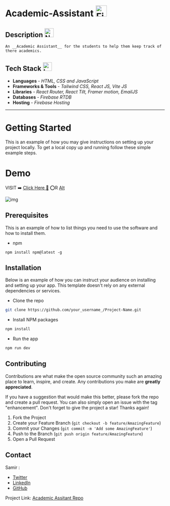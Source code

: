 # Academic-Assistant <img src="https://raw.githubusercontent.com/Tarikul-Islam-Anik/Animated-Fluent-Emojis/master/Emojis/Travel%20and%20places/Fire.png" alt="Fire" width="35" height="35" />

## Description <img src="https://raw.githubusercontent.com/Tarikul-Islam-Anik/Animated-Fluent-Emojis/master/Emojis/Objects/Notebook%20with%20Decorative%20Cover.png" alt="Notebook with Decorative Cover" width="29" height="28" />

    An __Academic Assistant__ for the students to help them keep track of there academics.

## Tech Stack <img src="https://raw.githubusercontent.com/Tarikul-Islam-Anik/Animated-Fluent-Emojis/master/Emojis/Objects/Laptop.png" alt="Laptop" width="28" height="27" />

* __Languages__ - _HTML, CSS and JavaScript_
* __Frameworks & Tools__ - _Tailwind CSS, React JS, Vite JS_
* __Libraries__ - _React Router, React Tilt, Framer motion, EmailJS_
* __Databases__ - _Firebase RTDB_
* __Hosting__ -   _Firebase Hosting_

<hr>

# Getting Started

This is an example of how you may give instructions on setting up your project locally. To get a local copy up and running follow these simple example steps.

# Demo

VISIT ➡️ [Click Here 🚀](academic-assistant-0001.firebaseapp.com) ⭕R [Alt](academic-assistant-0001.web.app)

![img](https://i.pinimg.com/736x/bc/34/0f/bc340fab55b1f9edbacce1f98d563af9.jpg)

## Prerequisites
    
This is an example of how to list things you need to use the software and how to install them.

- npm
```
npm install npm@latest -g
```
## Installation

Below is an example of how you can instruct your audience on installing and setting up your app. This template doesn't rely on any external dependencies or services.

- Clone the repo

```bash
git clone https://github.com/your_username_/Project-Name.git
```

- Install NPM packages

```bash
npm install
```

- Run the app

```bash
npm run dev
```

<!-- CONTRIBUTING -->
## Contributing

Contributions are what make the open source community such an amazing place to learn, inspire, and create. Any contributions you make are **greatly appreciated**.

If you have a suggestion that would make this better, please fork the repo and create a pull request. You can also simply open an issue with the tag "enhancement".
Don't forget to give the project a star! Thanks again!

1. Fork the Project
2. Create your Feature Branch (`git checkout -b feature/AmazingFeature`)
3. Commit your Changes (`git commit -m 'Add some AmazingFeature'`)
4. Push to the Branch (`git push origin feature/AmazingFeature`)
5. Open a Pull Request

<!-- CONTACT -->
## Contact

Samir : 
- [Twitter](https://twitter.com/Samiralam00) 
- [LinkedIn](https://www.linkedin.com/in/samir-webdeveloper/) 
- [GitHub](https://github.com/Samir-Alam)

Project Link: [Academic Assitant Repo](https://github.com/Samir-Alam/Academic-Assistant)